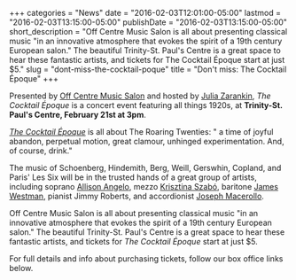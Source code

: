 +++
categories = "News"
date = "2016-02-03T12:01:00-05:00"
lastmod = "2016-02-03T13:15:00-05:00"
publishDate = "2016-02-03T13:15:00-05:00"
short_description = "Off Centre Music Salon is all about presenting classical music &quot;in an innovative atmosphere that evokes the spirit of a 19th century European salon.&quot; The beautiful Trinity-St. Paul&#039;s Centre is a great space to hear these fantastic artists, and tickets for The Cocktail Époque start at just $5."
slug = "dont-miss-the-cocktail-poque"
title = "Don&#039;t miss: The Cocktail Époque"
+++

Presented by [Off Centre Music Salon](/scene/people/off-centre-music-salon/) and hosted by [Julia Zarankin](http://offcentremusic.com/wp/?staff=julia-zarankin), *The Cocktail Époque* is a concert event featuring all things 1920s, at **Trinity-St. Paul's Centre, February 21st at 3pm**. 

[*The Cocktail Époque*](http://offcentremusic.com/wp/?event=the-cocktail-epoque&event_date=2016-02-21) is all about The Roaring Twenties: " a time of joyful abandon, perpetual motion, great clamour, unhinged experimentation. And, of course, drink." 

The music of Schoenberg, Hindemith, Berg, Weill, Gerswhin, Copland, and Paris' Les Six will be in the trusted hands of a great group of artists, including soprano [Allison Angelo](/scene/people/allison-angelo/), mezzo [Krisztina Szabó](/talking-with-singers-krisztina-szabo/), baritone [James Westman](/spotlight-on-james-westman/), pianist Jimmy Roberts, and accordionist [Joseph Macerollo](/squeezebox-at-soundstreams/). 

Off Centre Music Salon is all about presenting classical music "in an innovative atmosphere that evokes the spirit of a 19th century European salon." The beautiful Trinity-St. Paul's Centre is a great space to hear these fantastic artists, and tickets for *The Cocktail Époque* start at just $5.

For full details and info about purchasing tickets, follow our box office links below.
